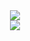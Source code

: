   <div align="center">
  <img src="https://github-readme-stats.vercel.app/api?username=Optinux&theme=dark">
  <br>
  <img src="https://github-readme-stats.vercel.app/api/top-langs/?username=Optinux&theme=dark" />
  </div>
